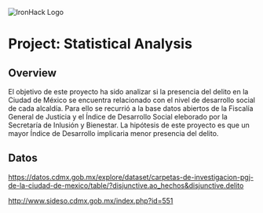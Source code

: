 ![IronHack Logo](https://s3-eu-west-1.amazonaws.com/ih-materials/uploads/upload_d5c5793015fec3be28a63c4fa3dd4d55.png)

# Project: Statistical Analysis

## Overview

El objetivo de este proyecto ha sido analizar si la presencia del delito en la Ciudad de México se encuentra relacionado con el nivel de desarrollo social de cada alcaldía. Para ello se recurrió a la base datos abiertos de la Fiscalía General de Justicia y el Índice de Desarrollo Social eleborado por la Secretaría de Inlusión y Bienestar. La hipótesis de este proyecto es que un mayor Índice de Desarrollo implicaria menor presencia del delito. 

## Datos

https://datos.cdmx.gob.mx/explore/dataset/carpetas-de-investigacion-pgj-de-la-ciudad-de-mexico/table/?disjunctive.ao_hechos&disjunctive.delito

http://www.sideso.cdmx.gob.mx/index.php?id=551


